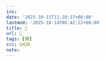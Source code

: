 ```yaml
---
ivs:
date: '2025-10-13T11:28:37+08:00'
lastmod: '2025-10-14T06:42:22+08:00'
title: 󰝻
url: 󰝻
tags: [䂎]
src: GHZR
note:
---
```

